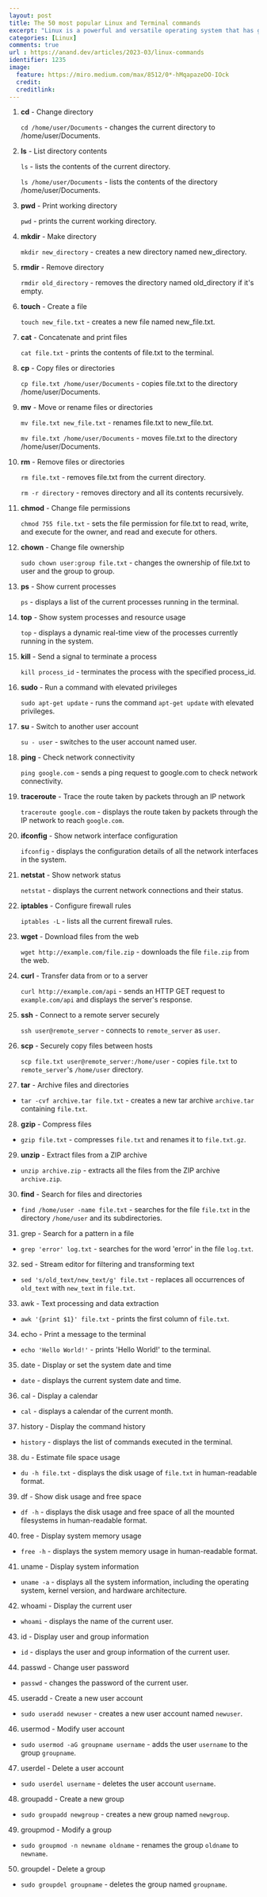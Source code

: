 ```yaml
---
layout: post
title: The 50 most popular Linux and Terminal commands
excerpt: "Linux is a powerful and versatile operating system that has gained immense popularity in recent years, especially among developers and system administrators. The terminal, also known as the command line interface (CLI), is a powerful tool that allows users to interact with the operating system using text commands. In this article, we'll discuss the 50 most popular Linux and Terminal commands that you should know to navigate and manage your Linux system efficiently. These commands are organized into categories, and we'll provide examples for each command to help you understand how they work. Whether you're a beginner or an experienced Linux user, mastering these commands will help you become more productive and efficient on the command line."
categories: [Linux]
comments: true
url : https://anand.dev/articles/2023-03/linux-commands
identifier: 1235
image:
  feature: https://miro.medium.com/max/8512/0*-hMqapazeDO-IOck
  credit: 
  creditlink: 
---
```

<!-- **Navigation and File Management:** -->

01. **cd** - Change directory
	
	`cd /home/user/Documents` - changes the current directory to /home/user/Documents.

02. **ls** - List directory contents
	
	`ls` - lists the contents of the current directory.
	
	`ls /home/user/Documents` - lists the contents of the directory /home/user/Documents.

03. **pwd** - Print working directory
	
	`pwd` - prints the current working directory.

04. **mkdir** - Make directory
	
	`mkdir new_directory` - creates a new directory named new_directory.

05. **rmdir** - Remove directory
	
	`rmdir old_directory` - removes the directory named old_directory if it's empty.

06. **touch** - Create a file
	
	`touch new_file.txt` - creates a new file named new_file.txt.

07. **cat** - Concatenate and print files
	
	`cat file.txt` - prints the contents of file.txt to the terminal.

08. **cp** - Copy files or directories

	`cp file.txt /home/user/Documents` - copies file.txt to the directory /home/user/Documents.

09. **mv** - Move or rename files or directories
	
	`mv file.txt new_file.txt` - renames file.txt to new_file.txt.

	`mv file.txt /home/user/Documents` - moves file.txt to the directory /home/user/Documents.

10. **rm** - Remove files or directories

	`rm file.txt` - removes file.txt from the current directory.
	
	`rm -r directory` - removes directory and all its contents recursively.

	<!-- **Permissions and Ownership:** -->
11. **chmod** - Change file permissions
		
	`chmod 755 file.txt` - sets the file permission for file.txt to read, write, and execute for the owner, and read and execute for others.
12. **chown** - Change file ownership
	
	`sudo chown user:group file.txt` - changes the ownership of file.txt to user and the group to group.
	<!-- #### Process Management: -->
13. **ps** - Show current processes
	
	`ps` - displays a list of the current processes running in the terminal.
14. **top** - Show system processes and resource usage
	
	`top` - displays a dynamic real-time view of the processes currently running in the system.
15. **kill** - Send a signal to terminate a process

	`kill process_id` - terminates the process with the specified process_id.
	<!-- #### User and Authentication: -->
16. **sudo** - Run a command with elevated privileges
	
	`sudo apt-get update` - runs the command `apt-get update` with elevated privileges.
17. **su** - Switch to another user account

	`su - user` - switches to the user account named user.
	<!-- #### Network: -->
18. **ping** - Check network connectivity

	`ping google.com` - sends a ping request to google.com to check network connectivity.
19. **traceroute** - Trace the route taken by packets through an IP network

	`traceroute google.com` - displays the route taken by packets through the IP network to reach `google.com`.
20. **ifconfig** - Show network interface configuration

	`ifconfig` - displays the configuration details of all the network interfaces in the system.

21. **netstat** - Show network status

      `netstat` - displays the current network connections and their status.
22. **iptables** - Configure firewall rules
   
      `iptables -L` - lists all the current firewall rules.
23. **wget** - Download files from the web
   
      `wget http://example.com/file.zip` - downloads the file `file.zip` from the web.
24. **curl** - Transfer data from or to a server

      `curl http://example.com/api` - sends an HTTP GET request to `example.com/api` and displays the server's response.
25. **ssh** - Connect to a remote server securely

      `ssh user@remote_server` - connects to `remote_server` as `user`.
26. **scp** - Securely copy files between hosts

      `scp file.txt user@remote_server:/home/user` - copies `file.txt` to `remote_server`'s `/home/user` directory.
	
	<!-- #### Archiving and Compression: -->

27. **tar** - Archive files and directories
   - `tar -cvf archive.tar file.txt` - creates a new tar archive `archive.tar` containing `file.txt`.

28. **gzip** - Compress files
   - `gzip file.txt` - compresses `file.txt` and renames it to `file.txt.gz`.

29. **unzip** - Extract files from a ZIP archive
   - `unzip archive.zip` - extracts all the files from the ZIP archive `archive.zip`.
<!-- #### Search and Text Manipulation: -->
30. **find** - Search for files and directories
   - `find /home/user -name file.txt` - searches for the file `file.txt` in the directory `/home/user` and its subdirectories.

31. grep - Search for a pattern in a file
   - `grep 'error' log.txt` - searches for the word 'error' in the file `log.txt`.

32. sed - Stream editor for filtering and transforming text
   - `sed 's/old_text/new_text/g' file.txt` - replaces all occurrences of `old_text` with `new_text` in `file.txt`.

33. awk - Text processing and data extraction
   - `awk '{print $1}' file.txt` - prints the first column of `file.txt`.

34. echo - Print a message to the terminal
   - `echo 'Hello World!'` - prints 'Hello World!' to the terminal.

35. date - Display or set the system date and time
   - `date` - displays the current system date and time.

36. cal - Display a calendar
   - `cal` - displays a calendar of the current month.

37. history - Display the command history
   - `history` - displays the list of commands executed in the terminal.

38. du - Estimate file space usage
   - `du -h file.txt` - displays the disk usage of `file.txt` in human-readable format.
<!-- #### Disk and Memory Usage: -->

39. df - Show disk usage and free space
   - `df -h` - displays the disk usage and free space of all the mounted filesystems in human-readable format.

40. free - Display system memory usage
   - `free -h` - displays the system memory usage in human-readable format.
<!-- #### System Information and Utilities: -->
41. uname - Display system information
   - `uname -a` - displays all the system information, including the operating system, kernel version, and hardware architecture.

42. whoami - Display the current user
   - `whoami` - displays the name of the current user.

43. id - Display user and group information
   - `id` - displays the user and group information of the current user.

44. passwd - Change user password
   - `passwd` - changes the password of the current user.

45. useradd - Create a new user account
   - `sudo useradd newuser` - creates a new user account named `newuser`.

46. usermod - Modify user account
   - `sudo usermod -aG groupname username` - adds the user `username` to the group `groupname`.

47. userdel - Delete a user account
   - `sudo userdel username` - deletes the user account `username`.

48. groupadd - Create a new group
   - `sudo groupadd newgroup` - creates a new group named `newgroup`.

49. groupmod - Modify a group
   - `sudo groupmod -n newname oldname` - renames the group `oldname` to `newname`.

50. groupdel - Delete a group
   - `sudo groupdel groupname` - deletes the group named `groupname`.




